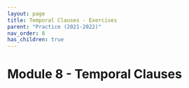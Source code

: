 ```yaml
---
layout: page
title: Temporal Clauses - Exercises
parent: "Practice (2021-2022)"
nav_order: 8
has_children: true
---
```


# Module 8 - Temporal Clauses
